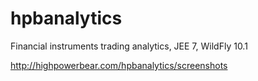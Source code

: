 # hpbanalytics
Financial instruments trading analytics, JEE 7, WildFly 10.1

http://highpowerbear.com/hpbanalytics/screenshots
